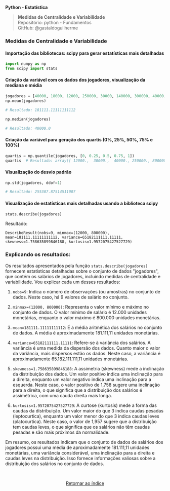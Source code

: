 **Python - Estatística** 
>**Medidas de Centralidade e Variabilidade**    
> Repositório: python - Fundamentos  
> GitHub: @gastaldoguilherme
&nbsp;


### Medidas de Centralidade e Variabilidade

#### Importação das bibliotecas: scipy para gerar estatísticas mais detalhadas

```python
import numpy as np
from scipy import stats
```

#### Criação da variável com os dados dos jogadores, visualização da mediana e média

```python
jogadores = [40000, 18000, 12000, 250000, 30000, 140000, 300000, 40000, 800000]
np.mean(jogadores)  

# Resultado: 181111.11111111112
```

```python
np.median(jogadores)  

# Resultado: 40000.0
```

#### Criação da variável para geração dos quartis (0%, 25%, 50%, 75% e 100%)

```python
quartis = np.quantile(jogadores, [0, 0.25, 0.5, 0.75, 1])
quartis  # Resultado: array([ 12000.,  30000.,  40000., 250000., 800000.])
```

#### Visualização do desvio padrão

```python
np.std(jogadores, ddof=1)  

# Resultado: 255307.87514511007
```

#### Visualização de estatísticas mais detalhadas usando a biblioteca scipy

```python
stats.describe(jogadores)
```

Resultado:

```
DescribeResult(nobs=9, minmax=(12000, 800000), mean=181111.11111111112, variance=65182111111.11111, skewness=1.758635899846188, kurtosis=1.9572075427527729)
```

### Explicando os resultados:

Os resultados apresentados pela função `stats.describe(jogadores)` fornecem estatísticas detalhadas sobre o conjunto de dados "jogadores", que contém os salários de jogadores, incluindo medidas de centralidade e variabilidade. Vou explicar cada um desses resultados:

1. `nobs=9`: Indica o número de observações (ou amostras) no conjunto de dados. Neste caso, há 9 valores de salário no conjunto.

2. `minmax=(12000, 800000)`: Representa o valor mínimo e máximo no conjunto de dados. O valor mínimo de salário é 12.000 unidades monetárias, enquanto o valor máximo é 800.000 unidades monetárias.

3. `mean=181111.11111111112`: É a média aritmética dos salários no conjunto de dados. A média é aproximadamente 181.111,11 unidades monetárias.

4. `variance=65182111111.11111`: Refere-se à variância dos salários. A variância é uma medida da dispersão dos dados. Quanto maior o valor da variância, mais dispersos estão os dados. Neste caso, a variância é aproximadamente 65.182.111.111,11 unidades monetárias.

5. `skewness=1.758635899846188`: A assimetria (skewness) mede a inclinação da distribuição dos dados. Um valor positivo indica uma inclinação para a direita, enquanto um valor negativo indica uma inclinação para a esquerda. Neste caso, o valor positivo de 1,758 sugere uma inclinação para a direita, o que significa que a distribuição dos salários é assimétrica, com uma cauda direita mais longa.

6. `kurtosis=1.9572075427527729`: A curtose (kurtosis) mede a forma das caudas da distribuição. Um valor maior do que 3 indica caudas pesadas (leptocurtica), enquanto um valor menor do que 3 indica caudas leves (platocurtica). Neste caso, o valor de 1,957 sugere que a distribuição tem caudas leves, o que significa que os salários não têm caudas pesadas e são mais próximos da normalidade.

Em resumo, os resultados indicam que o conjunto de dados de salários dos jogadores possui uma média de aproximadamente 181.111,11 unidades monetárias, uma variância considerável, uma inclinação para a direita e caudas leves na distribuição. Isso fornece informações valiosas sobre a distribuição dos salários no conjunto de dados.








&nbsp;

<div align="center">
   
[Retornar ao índice](/README.md)

</div>